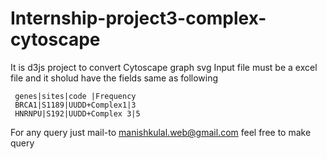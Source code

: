 # Internship-project3-complex-cytoscape

It is d3js project to convert Cytoscape graph svg 
Input file must be a excel file and it sholud have the fields same as following
  
  
     genes|sites|code |Frequency
     BRCA1|S1189|UUDD+Complex1|3
     HNRNPU|S192|UUDD+Complex 3|5

For any query just mail-to manishkulal.web@gmail.com
feel free to make query

